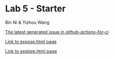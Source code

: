# Lab 5 - Starter
Bin Ni & Yizhou Wang

[The latest generated issue in *github-actions-for-ci*](https://github.com/yiw008/github-actions-for-ci/issues/7)

[Link to expose.html page](https://yiw008.github.io/Lab5_Starter/expose.html)

[Link to explore.html page](https://yiw008.github.io/Lab5_Starter/explore.html)
